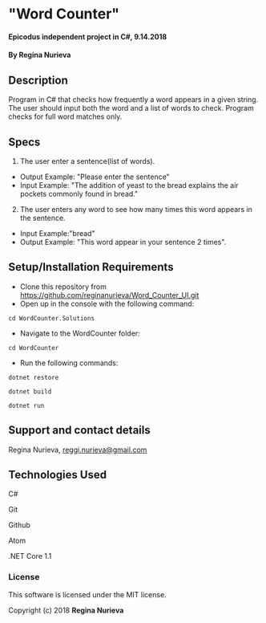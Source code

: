# "Word Counter"

#### Epicodus independent project in C#, 9.14.2018

#### By Regina Nurieva

## Description

Program in C# that checks how frequently a word appears in a given string. The user should input both the word and a list of words to check. Program checks for full word matches only.

## Specs
1. The user enter a sentence(list of words).
  * Output Example: "Please enter the sentence"
  * Input Example: "The addition of yeast to the bread explains the air pockets commonly found in bread."
2. The user enters any word to see how many times this word appears in the sentence.
  * Input Example:"bread"
  * Output Example: "This word appear in your sentence 2 times".

## Setup/Installation Requirements

* Clone this repository from https://github.com/reginanurieva/Word_Counter_UI.git
* Open up in the console with the following command:
```
cd WordCounter.Solutions
```
* Navigate to the WordCounter folder:
```
cd WordCounter
```
* Run the following commands:
```
dotnet restore
```

```
dotnet build
```

```
dotnet run
```


## Support and contact details

Regina Nurieva, reggi.nurieva@gmail.com

## Technologies Used

C#

Git

Github

Atom

.NET Core 1.1

### License

This software is licensed under the MIT license.

Copyright (c) 2018 **Regina Nurieva**
